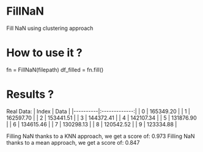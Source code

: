 # FillNaN
Fill NaN using clustering approach


# How to use it ?
fn = FillNaN(filepath)
df_filled = fn.fill()

# Results ?

Real Data:
| Index   |      Data      |
|----------|:-------------:|
| 0 | 165349.20 | 
| 1 | 162597.70 | 
| 2 | 153441.51 | 
| 3 | 144372.41 | 
| 4 | 142107.34 | 
| 5 | 131876.90 | 
| 6 | 134615.46 | 
| 7 | 130298.13 | 
| 8 | 120542.52 | 
| 9 | 123334.88 | 



Filling NaN thanks to a KNN approach, we get a score of:
0.973
Filling NaN thanks to a mean approach, we get a score of:
0.847
